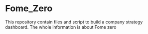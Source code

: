 # Fome_Zero
This repository contain files and script to build a company strategy dashboard. The whole information is about Fome zero
